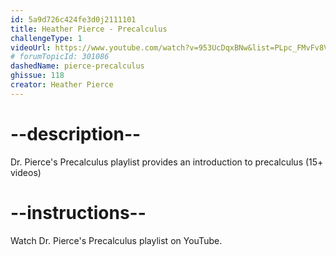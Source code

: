 ```yaml
---
id: 5a9d726c424fe3d0j2111101
title: Heather Pierce - Precalculus
challengeType: 1
videoUrl: https://www.youtube.com/watch?v=953UcDqxBNw&list=PLpc_FMvFv8VR8-04CmnNfR60gYXgfHQhj
# forumTopicId: 301086
dashedName: pierce-precalculus
ghissue: 118
creator: Heather Pierce 
---
```


# --description--

Dr. Pierce's Precalculus playlist provides an introduction to precalculus (15+ videos)

# --instructions--

Watch Dr. Pierce's Precalculus playlist on YouTube.